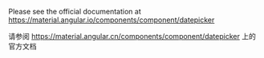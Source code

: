 Please see the official documentation at https://material.angular.io/components/component/datepicker

请参阅 https://material.angular.cn/components/component/datepicker 上的官方文档
